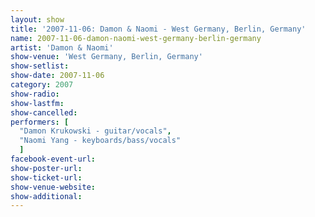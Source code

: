 ```yaml
---
layout: show
title: '2007-11-06: Damon & Naomi - West Germany, Berlin, Germany'
name: 2007-11-06-damon-naomi-west-germany-berlin-germany
artist: 'Damon & Naomi'
show-venue: 'West Germany, Berlin, Germany'
show-setlist: 
show-date: 2007-11-06
category: 2007
show-radio: 
show-lastfm: 
show-cancelled: 
performers: [
  "Damon Krukowski - guitar/vocals",
  "Naomi Yang - keyboards/bass/vocals"
  ]
facebook-event-url: 
show-poster-url: 
show-ticket-url: 
show-venue-website: 
show-additional: 
---
```


